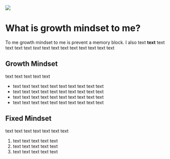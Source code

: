 ![](https://safety4sea.com/cm-fixed-vs-growth-mindset-its-time-to-change-the-way-you-think/)

# What is growth mindset to me?
To me growth mindset to me is prevent a memory block. I also 
text **text** text text text text *text* text text text text text text text text

## Growth Mindset
text text text text text
- text text text text text text text text text text
- text text text text text text text text text text
- text text text text text text text text text text
- text text text text text text text text text text

## Fixed Mindset
text text text text text text text
1. text text text text text
1. text text text text text
1. text text text text text
